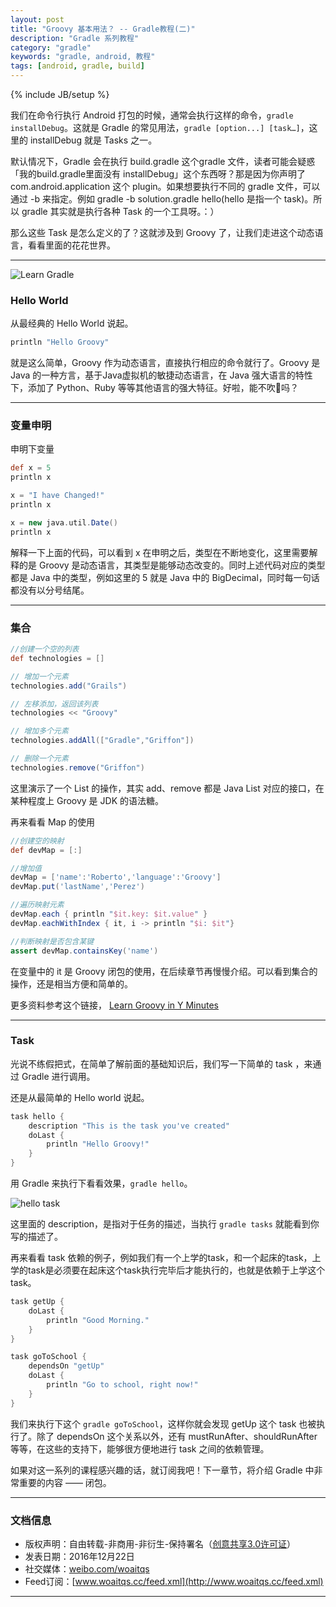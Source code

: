 ```yaml
---
layout: post
title: "Groovy 基本用法？ -- Gradle教程(二)"
description: "Gradle 系列教程"
category: "gradle"
keywords: "gradle, android, 教程"
tags: [android, gradle, build]
---
```

{% include JB/setup %}

我们在命令行执行 Android 打包的时候，通常会执行这样的命令，`gradle installDebug`。这就是 Gradle 的常见用法，`gradle [option...] [task…]`，这里的 installDebug 就是 Tasks 之一。

默认情况下，Gradle 会在执行 build.gradle 这个gradle 文件，读者可能会疑惑「我的build.gradle里面没有 installDebug」这个东西呀？那是因为你声明了 com.android.application 这个 plugin。如果想要执行不同的 gradle 文件，可以通过 -b 来指定。例如 gradle -b solution.gradle hello(hello 是指一个 task)。所以 gradle 其实就是执行各种 Task 的一个工具呀。：）

那么这些 Task 是怎么定义的了？这就涉及到 Groovy 了，让我们走进这个动态语言，看看里面的花花世界。

<!--break-->

--------

![Learn Gradle](http://o8p68x17d.bkt.clouddn.com/gradle_banner.jpg)

### Hello World

从最经典的 Hello World  说起。

```groovy
println "Hello Groovy"
```

就是这么简单，Groovy 作为动态语言，直接执行相应的命令就行了。Groovy 是 Java 的一种方言，基于Java虚拟机的敏捷动态语言，在 Java 强大语言的特性下，添加了 Python、Ruby 等等其他语言的强大特征。好啦，能不吹🐂吗？

------

### 变量申明

申明下变量
```groovy
def x = 5
println x

x = "I have Changed!"
println x

x = new java.util.Date()
println x
```

解释一下上面的代码，可以看到 x 在申明之后，类型在不断地变化，这里需要解释的是 Groovy 是动态语言，其类型是能够动态改变的。同时上述代码对应的类型都是 Java 中的类型，例如这里的 5 就是 Java 中的 BigDecimal，同时每一句话都没有以分号结尾。

---

### 集合

```groovy
//创建一个空的列表
def technologies = []

// 增加一个元素
technologies.add("Grails")

// 左移添加，返回该列表
technologies << "Groovy"

// 增加多个元素
technologies.addAll(["Gradle","Griffon"])

// 删除一个元素
technologies.remove("Griffon")
```

这里演示了一个 List 的操作，其实 add、remove 都是 Java List 对应的接口，在某种程度上 Groovy 是 JDK 的语法糖。

再来看看 Map 的使用

```groovy
//创建空的映射
def devMap = [:]

//增加值
devMap = ['name':'Roberto','language':'Groovy']
devMap.put('lastName','Perez')

//遍历映射元素
devMap.each { println "$it.key: $it.value" }
devMap.eachWithIndex { it, i -> println "$i: $it"}

//判断映射是否包含某键
assert devMap.containsKey('name')
```

在变量中的 it 是 Groovy 闭包的使用，在后续章节再慢慢介绍。可以看到集合的操作，还是相当方便和简单的。

更多资料参考这个链接， [Learn Groovy in Y Minutes](https://learnxinyminutes.com/docs/zh-cn/groovy-cn/)

---

### Task

光说不练假把式，在简单了解前面的基础知识后，我们写一下简单的 task ，来通过 Gradle 进行调用。

还是从最简单的 Hello world 说起。

```groovy
task hello {
    description "This is the task you've created"
    doLast {
        println "Hello Groovy!"
    }
}
```

用 Gradle 来执行下看看效果，`gradle hello`。

![hello task](http://o8p68x17d.bkt.clouddn.com/gradle_hello.png)

这里面的 description，是指对于任务的描述，当执行 `gradle tasks` 就能看到你写的描述了。

再来看看 task 依赖的例子，例如我们有一个上学的task，和一个起床的task，上学的task是必须要在起床这个task执行完毕后才能执行的，也就是依赖于上学这个 task。

```groovy
task getUp {
    doLast {
        println "Good Morning."
    }
}

task goToSchool {
    dependsOn "getUp"
    doLast {
        println "Go to school, right now!"
    }
}
```

我们来执行下这个 `gradle goToSchool`，这样你就会发现 getUp 这个 task 也被执行了。除了 dependsOn 这个关系以外，还有 mustRunAfter、shouldRunAfter 等等，在这些的支持下，能够很方便地进行 task 之间的依赖管理。

如果对这一系列的课程感兴趣的话，就订阅我吧！下一章节，将介绍 Gradle 中非常重要的内容 —— 闭包。

------------------------

### 文档信息
* 版权声明：自由转载-非商用-非衍生-保持署名（[创意共享3.0许可证](http://creativecommons.org/licenses/by-nc-nd/3.0/deed.zh)）
* 发表日期：2016年12月22日
* 社交媒体：[weibo.com/woaitqs](http://weibo.com/woaitqs)
* Feed订阅：[www.woaitqs.cc/feed.xml](http://www.woaitqs.cc/feed.xml)

------------------------
